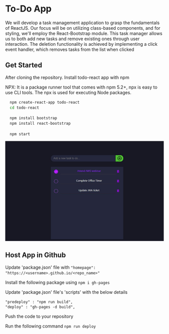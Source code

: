 
# To-Do App

We will develop a task management application to grasp the fundamentals of ReactJS. Our focus will be on utilizing class-based components, and for styling, we'll employ the React-Bootstrap module. This task manager allows us to both add new tasks and remove existing ones through user interaction. The deletion functionality is achieved by implementing a click event handler, which removes tasks from the list when clicked


## Get Started

After cloning the repository. Install todo-react app with npm

NPX: It is a package runner tool that comes with npm 5.2+, npx is easy to use CLI tools. The npx is used for executing Node packages.

```bash
  npm create-react-app todo-react
  cd todo-react
  
  npm install bootstrap
  npm install react-bootstrap

  npm start
```
![To Do ReactJS App](./src/images/Todo-ReactApp.jpg)

## Host App in Github

Update 'package.json' file with ``` "homepage": "https://<username>.github.io/<repo_name>" ```

Install the following package using ``` npm i gh-pages ```

Update 'package.json' file's 'scripts' with the below details
```
"predeploy" : "npm run build",
"deploy" : "gh-pages -d build",
``` 

Push the code to your repository

Run the following command ``` npm run deploy ```